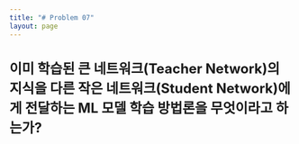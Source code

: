 ```yaml
---
title: "# Problem 07"
layout: page
---
```


<h2 style="font-size: 24px;">이미 학습된 큰 네트워크(Teacher Network)의 지식을 다른 작은 네트워크(Student Network)에게 전달하는 ML 모델 학습 방법론을 무엇이라고 하는가?</h2>
